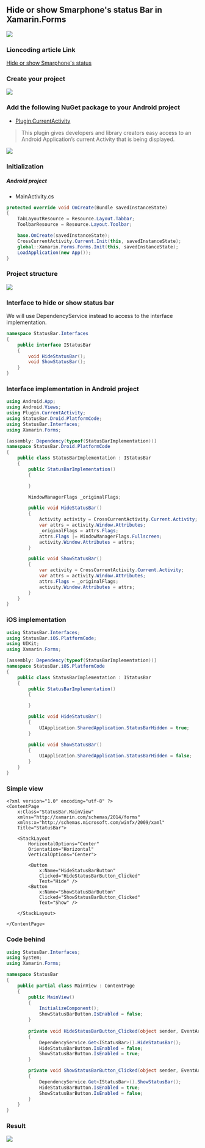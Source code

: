 ## Hide or show Smarphone's status Bar in Xamarin.Forms

![](StatusBar/screenshots/statusBar_demo.gif)

### Lioncoding article Link

[Hide or show Smarphone's status](https://lioncoding.com/2019/03/15/2019-03-15-interagir-avec-la-barre-de-statut-du-smartphone-dans-xamarin-forms/)

### Create your project

![](StatusBar/screenshots/create_project.PNG)

### Add the following NuGet package to your Android project

- [Plugin.CurrentActivity](https://www.nuget.org/packages/Plugin.CurrentActivity/)

> This plugin gives developers and library creators easy access to an Android Application’s current Activity that is being displayed.

![](StatusBar/screenshots/nuget.PNG)

### Initialization

##### Android project

- MainActivity.cs

```csharp
protected override void OnCreate(Bundle savedInstanceState)
{
	TabLayoutResource = Resource.Layout.Tabbar;
	ToolbarResource = Resource.Layout.Toolbar;

	base.OnCreate(savedInstanceState);
	CrossCurrentActivity.Current.Init(this, savedInstanceState);
	global::Xamarin.Forms.Forms.Init(this, savedInstanceState);
	LoadApplication(new App());
}
```

### Project structure

![](StatusBar/screenshots/project_structure.PNG)

### Interface to hide or show status bar

We will use DependencyService instead to access to the interface implementation.

```csharp
namespace StatusBar.Interfaces
{
    public interface IStatusBar
    {
        void HideStatusBar();
        void ShowStatusBar();
    }
}
```

### Interface implementation in Android project

```csharp
using Android.App;
using Android.Views;
using Plugin.CurrentActivity;
using StatusBar.Droid.PlatformCode;
using StatusBar.Interfaces;
using Xamarin.Forms;

[assembly: Dependency(typeof(StatusBarImplementation))]
namespace StatusBar.Droid.PlatformCode
{
    public class StatusBarImplementation : IStatusBar
    {
        public StatusBarImplementation()
        {

        }

        WindowManagerFlags _originalFlags;

        public void HideStatusBar()
        {
            Activity activity = CrossCurrentActivity.Current.Activity;
            var attrs = activity.Window.Attributes;
            _originalFlags = attrs.Flags;
            attrs.Flags |= WindowManagerFlags.Fullscreen;
            activity.Window.Attributes = attrs;
        }

        public void ShowStatusBar()
        {
            var activity = CrossCurrentActivity.Current.Activity;
            var attrs = activity.Window.Attributes;
            attrs.Flags = _originalFlags;
            activity.Window.Attributes = attrs;
        }
    }
}
```

### iOS implementation

```csharp
using StatusBar.Interfaces;
using StatusBar.iOS.PlatformCode;
using UIKit;
using Xamarin.Forms;

[assembly: Dependency(typeof(StatusBarImplementation))]
namespace StatusBar.iOS.PlatformCode
{
    public class StatusBarImplementation : IStatusBar
    {
        public StatusBarImplementation()
        {

        }

        public void HideStatusBar()
        {
            UIApplication.SharedApplication.StatusBarHidden = true;
        }

        public void ShowStatusBar()
        {
            UIApplication.SharedApplication.StatusBarHidden = false;
        }
    }
}
```

### Simple view

```xaml
<?xml version="1.0" encoding="utf-8" ?>
<ContentPage
    x:Class="StatusBar.MainView"
    xmlns="http://xamarin.com/schemas/2014/forms"
    xmlns:x="http://schemas.microsoft.com/winfx/2009/xaml"
    Title="StatusBar">

    <StackLayout
        HorizontalOptions="Center"
        Orientation="Horizontal"
        VerticalOptions="Center">

        <Button
            x:Name="HideStatusBarButton"
            Clicked="HideStatusBarButton_Clicked"
            Text="Hide" />
        <Button
            x:Name="ShowStatusBarButton"
            Clicked="ShowStatusBarButton_Clicked"
            Text="Show" />

    </StackLayout>

</ContentPage>
```

### Code behind

```csharp
using StatusBar.Interfaces;
using System;
using Xamarin.Forms;

namespace StatusBar
{
    public partial class MainView : ContentPage
    {
        public MainView()
        {
            InitializeComponent();
            ShowStatusBarButton.IsEnabled = false;
        }
       
        private void HideStatusBarButton_Clicked(object sender, EventArgs e)
        {
            DependencyService.Get<IStatusBar>().HideStatusBar();
            HideStatusBarButton.IsEnabled = false;
            ShowStatusBarButton.IsEnabled = true;
        }

        private void ShowStatusBarButton_Clicked(object sender, EventArgs e)
        {
            DependencyService.Get<IStatusBar>().ShowStatusBar();
            HideStatusBarButton.IsEnabled = true;
            ShowStatusBarButton.IsEnabled = false;
        }
    }
}
```

### Result

![](StatusBar/screenshots/statusBar_demo.gif)